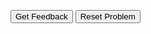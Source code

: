 
<div id="Testing 1-sortableTrash" class="sortable-code"></div> 
<div id="Testing 1-sortable" class="sortable-code"></div> 
<div style="clear:both;"></div> 
<p> 
    <input id="Testing 1-feedbackLink" value="Get Feedback" type="button" /> 
    <input id="Testing 1-newInstanceLink" value="Reset Problem" type="button" /> 
</p> 
<script type="text/javascript"> 
(function(){
  var initial = "number = int(input(&quot;Enter a number: &quot;))\n" +
    "if number &gt; 10:\n" +
    "	print(&quot;Greater than 10&quot;)\n" +
    "else:\n" +
    "	print(&quot;Less than 10&quot;)\n" +
    "number = input(&quot;Enter a number&quot;) #distractor";
  var parsonsPuzzle = new ParsonsWidget({
    "sortableId": "Testing 1-sortable",
    "max_wrong_lines": 1,
    "grader": ParsonsWidget._graders.LineBasedGrader,
    "exec_limit": 2500,
    "can_indent": true,
    "x_indent": 50,
    "lang": "en",
    "show_feedback": true,
    "trashId": "Testing 1-sortableTrash"
  });
  parsonsPuzzle.init(initial);
  parsonsPuzzle.shuffleLines();
  $("#Testing 1-newInstanceLink").click(function(event){ 
      event.preventDefault(); 
      parsonsPuzzle.shuffleLines(); 
  }); 
  $("#Testing 1-feedbackLink").click(function(event){ 
      event.preventDefault(); 
      parsonsPuzzle.getFeedback(); 
  }); 
})(); 
</script>

